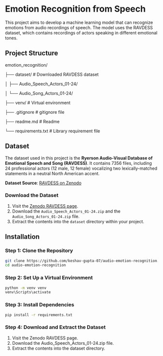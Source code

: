 # Emotion Recognition from Speech

This project aims to develop a machine learning model that can recognize emotions from audio recordings of speech. 
The model uses the RAVDESS dataset, which contains recordings of actors speaking in different emotional tones.

## Project Structure

emotion_recognition/

├── dataset/ # Downloaded RAVDESS dataset

│ ├── Audio_Speech_Actors_01-24/

│ └── Audio_Song_Actors_01-24/

├── venv/ # Virtual environment

├── .gitignore # gitignore file

├── readme.md # Readme

└── requirements.txt # Library requirement file


## Dataset

The dataset used in this project is the **Ryerson Audio-Visual Database of Emotional Speech and Song (RAVDESS)**. It contains 7356 files, including 24 professional actors (12 male, 12 female) vocalizing two lexically-matched statements in a neutral North American accent.

**Dataset Source**: [RAVDESS on Zenodo](https://zenodo.org/record/1188976)

### Download the Dataset

1. Visit the [Zenodo RAVDESS page](https://zenodo.org/record/1188976).
2. Download the `Audio_Speech_Actors_01-24.zip` and the `Audio_Song_Actors_01-24.zip` file.
3. Extract the contents into the `dataset` directory within your project.

## Installation

### Step 1: Clone the Repository

```sh
git clone https://github.com/keshav-gupta-07/audio-emotion-recognition.git
cd audio-emotion-recognition
```

### Step 2: Set Up a Virtual Environment

```sh
python -m venv venv
venv\Scripts\activate
```

### Step 3: Install Dependencies

```sh
pip install -r requirements.txt
```

### Step 4: Download and Extract the Dataset

1. Visit the Zenodo RAVDESS page.
2. Download the Audio_Speech_Actors_01-24.zip file.
3. Extract the contents into the dataset directory.
